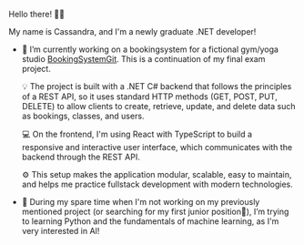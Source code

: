 Hello there! 👋😄

My name is Cassandra, and I'm a newly graduate .NET developer!  
- 🔭 I’m currently working on a bookingsystem for a fictional gym/yoga studio [BookingSystemGit](https://github.com/Cassandra4321/BookingSystem). This is a continuation of my final exam project.
  
  💡 The project is built with a .NET C# backend that follows the principles of a REST API, so it uses standard HTTP methods (GET, POST, PUT, DELETE) to allow clients to create, retrieve, update, and delete data such as bookings, classes, and users.
  
  💻 On the frontend, I'm using React with TypeScript to build a responsive and interactive user interface, which communicates with the backend through the REST API.
  
  ⚙️ This setup makes the application modular, scalable, easy to maintain, and helps me practice fullstack development with modern technologies.


- 🧠 During my spare time when I'm not working on my previously mentioned project (or searching for my first junior position👀), I’m trying to learning Python and the fundamentals of machine learning, as I'm very interested in AI! 
